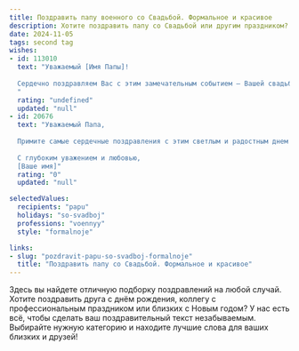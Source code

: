 ```yaml
---
title: Поздравить папу военного со Свадьбой. Формальное и красивое
description: Хотите поздравить папу со Свадьбой или другим праздником? Наш ИИ создаст незабываемое поздравление, а вы обязательно выделитесь среди других.  
date: 2024-11-05
tags: second tag
wishes:
- id: 113010
  text: "Уважаемый [Имя Папы]!
  
  Сердечно поздравляем Вас с этим замечательным событием – Вашей свадьбой! Желаем Вам и вашей супруге долгих лет счастливой семейной жизни, полного взаимопонимания, любви и благополучия. Пусть ваш союз будет крепким и нерушимым, как ваша военная выдержка и преданность.  Здоровья Вам, семейного счастья и всех благ!
  "
  rating: "undefined"
  updated: "null"
- id: 20676
  text: "Уважаемый Папа,
  
  Примите самые сердечные поздравления с этим светлым и радостным днем – Вашей свадьбой! В этот прекрасный момент, когда два сердца объединяются в вечное согласие, мы желаем Вам неиссякаемой любви, взаимопонимания и счастья. Пусть Ваш союз будет крепким, как каменная крепость, и прекрасным, как самые яркие цветы.
  
  С глубоким уважением и любовью,
  [Ваше имя]"
  rating: "0"
  updated: "null"

selectedValues:
  recipients: "papu"
  holidays: "so-svadboj"
  professions: "voennyy"
  style: "formalnoje"

links:
- slug: "pozdravit-papu-so-svadboj-formalnoje"
  title: "Поздравить папу со Свадьбой. Формальное и красивое"
---
```


Здесь вы найдете отличную подборку поздравлений на любой случай. 
Хотите поздравить друга с днём рождения, коллегу с профессиональным праздником или близких с Новым годом? У нас есть всё, чтобы сделать ваш поздравительный текст незабываемым. Выбирайте нужную категорию и находите лучшие слова для ваших близких и друзей!
